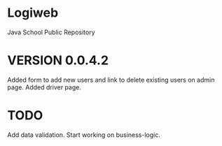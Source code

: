 # Logiweb
Java School Public Repository

# VERSION 0.0.4.2

Added form to add new users and link to delete existing users on admin page. Added driver page.

# TODO

Add data validation. Start working on business-logic.
